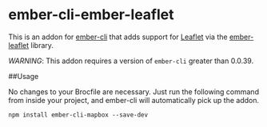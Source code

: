 ember-cli-ember-leaflet
=======================

This is an addon for [ember-cli](http://iamstef.net/ember-cli/) that adds support for [Leaflet](https://github.com/Leaflet/Leaflet) via the [ember-leaflet](https://github.com/mapbox/mapbox.js) library.

_WARNING_: This addon requires a version of `ember-cli` greater than 0.0.39.

##Usage

No changes to your Brocfile are necessary. Just run the following command from inside your project, and ember-cli will automatically pick up the addon.
```
npm install ember-cli-mapbox --save-dev
```